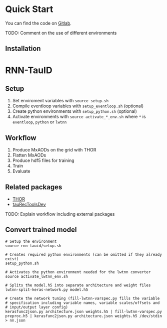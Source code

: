 # Quick Start

You can find the code on [Gitlab](https://gitlab.cern.ch/cdeutsch/rnn-tauid).

TODO: Comment on the use of different environments

## Installation

# RNN-TauID

## Setup

1. Set enviroment variables with `source setup.sh`
2. Compile eventloop variables with `setup_eventloop.sh` (optional)
3. Create python environments with `setup_python.sh` (optional)
4. Activate environments with `source activate_*_env.sh` where `*` is
   `eventloop`, `python` or `lwtnn`

## Workflow

1. Produce MxAODs on the grid with THOR
2. Flatten MxAODs
3. Produce hdf5 files for training
4. Train
5. Evaluate

## Related packages

- [THOR](https://gitlab.cern.ch/cdeutsch/THOR/tree/RNN-MC16A)
- [tauRecToolsDev](https://gitlab.cern.ch/cdeutsch/tauRecToolsDev/tree/RNN-MC16A)

TODO: Explain workflow including external packages

## Convert trained model

```
# Setup the environment
source rnn-tauid/setup.sh

# Creates required python environments (can be omitted if they already exist)
setup_python.sh

# Activates the python environment needed for the lwtnn converter
source activate_lwtnn_env.sh

# Splits the model.h5 into separate architecture and weight files
lwtnn-split-keras-network.py model.h5

# Create the network tuning (fill-lwtnn-varspec.py fills the variable
# specification including variable names, variable scales/offsets and
# input/output layer config)
kerasfunc2json.py architecture.json weights.h5 | fill-lwtnn-varspec.py preproc.h5 | kerasfunc2json.py architecture.json weights.h5 /dev/stdin > nn.json
```
